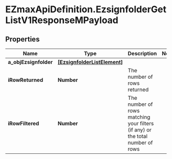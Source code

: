 # EZmaxApiDefinition.EzsignfolderGetListV1ResponseMPayload

## Properties

Name | Type | Description | Notes
------------ | ------------- | ------------- | -------------
**a_objEzsignfolder** | [**[EzsignfolderListElement]**](EzsignfolderListElement.md) |  | 
**iRowReturned** | **Number** | The number of rows returned | 
**iRowFiltered** | **Number** | The number of rows matching your filters (if any) or the total number of rows | 


